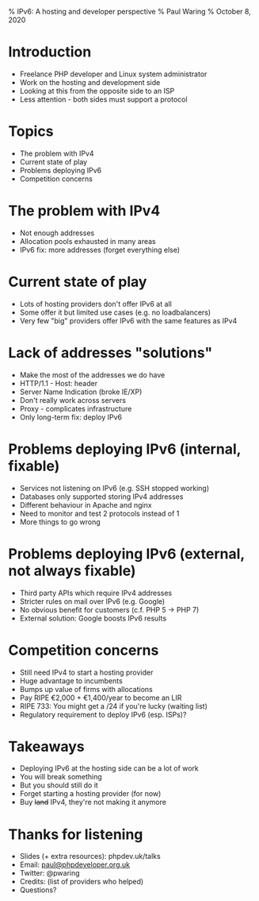 % IPv6: A hosting and developer perspective
% Paul Waring
% October 8, 2020

# Introduction

 - Freelance PHP developer and Linux system administrator
 - Work on the hosting and development side
 - Looking at this from the opposite side to an ISP
 - Less attention - both sides must support a protocol

# Topics

 - The problem with IPv4
 - Current state of play
 - Problems deploying IPv6
 - Competition concerns

# The problem with IPv4

 - Not enough addresses
 - Allocation pools exhausted in many areas
 - IPv6 fix: more addresses (forget everything else)

# Current state of play

 - Lots of hosting providers don't offer IPv6 at all
 - Some offer it but limited use cases (e.g. no loadbalancers)
 - Very few "big" providers offer IPv6 with the same features as IPv4

# Lack of addresses "solutions"

 - Make the most of the addresses we do have
 - HTTP/1.1 - Host: header
 - Server Name Indication (broke IE/XP)
 - Don't really work across servers
 - Proxy - complicates infrastructure
 - Only long-term fix: deploy IPv6

# Problems deploying IPv6 (internal, fixable)

 - Services not listening on IPv6 (e.g. SSH stopped working)
 - Databases only supported storing IPv4 addresses
 - Different behaviour in Apache and nginx
 - Need to monitor and test 2 protocols instead of 1
 - More things to go wrong

# Problems deploying IPv6 (external, not always fixable)

 - Third party APIs which require IPv4 addresses
 - Stricter rules on mail over IPv6 (e.g. Google)
 - No obvious benefit for customers (c.f. PHP 5 -> PHP 7)
 - External solution: Google boosts IPv6 results

# Competition concerns

 - Still need IPv4 to start a hosting provider
 - Huge advantage to incumbents
 - Bumps up value of firms with allocations
 - Pay RIPE €2,000 + €1,400/year to become an LIR
 - RIPE 733: You might get a /24 if you're lucky (waiting list)
 - Regulatory requirement to deploy IPv6 (esp. ISPs)?

# Takeaways

 - Deploying IPv6 at the hosting side can be a lot of work
 - You will break something
 - But you should still do it
 - Forget starting a hosting provider (for now)
 - Buy <del>land</del> IPv4, they're not making it anymore

# Thanks for listening

  - Slides (+ extra resources): phpdev.uk/talks
  - Email: paul@phpdeveloper.org.uk
  - Twitter: @pwaring
  - Credits: (list of providers who helped)
  - Questions?


